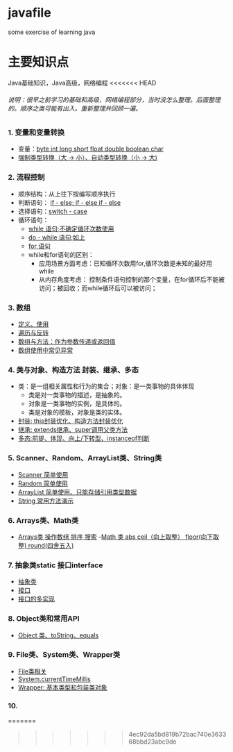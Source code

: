# javafile
some exercise of learning java

# 主要知识点
Java基础知识，Java高级，网络编程
<<<<<<< HEAD


###### 说明：很早之前学习的基础和高级，网络编程部分，当时没怎么整理。后面整理的。顺序之类可能有出入。重新整理并回顾一遍。

### 1. 变量和变量转换
- 变量：[byte int long short float double boolean char](https://github.com/lxf-00/javafile/blob/master/javafiles/%E5%8F%98%E9%87%8F%E5%92%8C%E5%8F%98%E9%87%8F%E8%BD%AC%E6%8D%A2/VariableDemo.java)
- [强制类型转换（大 -> 小）、自动类型转换（小 -> 大)](https://github.com/lxf-00/javafile/blob/master/javafiles/%E5%8F%98%E9%87%8F%E5%92%8C%E5%8F%98%E9%87%8F%E8%BD%AC%E6%8D%A2/StrictTypeChange.java)

### 2. 流程控制
- 顺序结构：从上往下按编写顺序执行
- 判断语句： [if - else; if - else if - else](https://github.com/lxf-00/javafile/blob/master/javafiles/%E6%B5%81%E7%A8%8B%E6%8E%A7%E5%88%B6/JudgementStructure.java)
- 选择语句：[switch - case](https://github.com/lxf-00/javafile/blob/master/javafiles/%E6%B5%81%E7%A8%8B%E6%8E%A7%E5%88%B6/SwitchDemo.java)
- 循环语句：
  - [while 语句;不确定循环次数使用](https://github.com/lxf-00/javafile/blob/master/javafiles/%E6%B5%81%E7%A8%8B%E6%8E%A7%E5%88%B6/WhileDemo.java)
  - [do - while 语句;如上](https://github.com/lxf-00/javafile/blob/master/javafiles/%E6%B5%81%E7%A8%8B%E6%8E%A7%E5%88%B6/DoWhileDemo.java)
  - [for 语句](https://github.com/lxf-00/javafile/blob/master/javafiles/%E6%B5%81%E7%A8%8B%E6%8E%A7%E5%88%B6/ForDemo.java)
  - while和for语句的区别：
    - 应用场景方面考虑：已知循环次数用for,循环次数是未知的最好用while
    - 从内存角度考虑： 控制条件语句控制的那个变量，在for循环后不能被访问；被回收；而while循环后可以被访问；
### 3. 数组
- [定义、使用](https://github.com/lxf-00/javafile/blob/master/javafiles/%E6%95%B0%E7%BB%84/src/ArrayDemo1.java)
- [遍历与反转](https://github.com/lxf-00/javafile/blob/master/javafiles/%E6%95%B0%E7%BB%84/src/ArrayTraversal.java)
- [数组与方法：作为参数传递或返回值](https://github.com/lxf-00/javafile/blob/master/javafiles/%E6%95%B0%E7%BB%84/src/ArrayAndFunction.java)
- [数组使用中常见异常](https://github.com/lxf-00/javafile/blob/master/javafiles/%E6%95%B0%E7%BB%84/src/ArrayExceptions.java)

### 4. 类与对象、构造方法 封装、继承、多态
- 类：是一组相关属性和行为的集合；对象：是一类事物的具体体现
  - 类是对一类事物的描述，是抽象的。
  - 对象是一类事物的实例，是具体的。
  - 类是对象的模板，对象是类的实体。
- [封装: this封装优化、构造方法封装优化](https://github.com/lxf-00/javafile/blob/master/javafiles/%E7%B1%BB/src/encpasulation/Encapsulation.java)
- [继承: extends继承、super调用父类方法](https://github.com/lxf-00/javafile/blob/master/javafiles/%E7%B1%BB/src/inheritance/Inheritance.java)
- [多态:前提、体现、向上/下转型、instanceof判断](https://github.com/lxf-00/javafile/blob/master/javafiles/%E7%B1%BB/src/polymorphic/polymorphic.java)

### 5. Scanner、Random、ArrayList类、String类
- [Scanner 简单使用](https://github.com/lxf-00/javafile/blob/master/javafiles/%E7%B1%BB/src/scanner/ScannerClass.java)
- [Random 简单使用](https://github.com/lxf-00/javafile/blob/master/javafiles/%E7%B1%BB/src/random/RandomClass.java)
- [ArrayList 简单使用、只能存储引用类型数据](https://github.com/lxf-00/javafile/blob/master/javafiles/%E7%B1%BB/src/arraylist/ArrayListClass1.java)
- [String 常用方法演示](https://github.com/lxf-00/javafile/blob/master/javafiles/%E7%B1%BB/src/string/StringClass.java)

### 6. Arrays类、Math类
- [Arrays类 操作数组 排序 搜索](https://github.com/lxf-00/javafile/blob/master/javafiles/%E7%B1%BB/src/arrays/ArraysExercise.java)
-[Math 类 abs ceil（向上取整） floor(向下取整) round(四舍五入)](https://github.com/lxf-00/javafile/blob/master/javafiles/%E7%B1%BB/src/math/MathClass.java)
### 7. 抽象类static 接口interface
- [抽象类](https://github.com/lxf-00/javafile/blob/master/javafiles/%E7%B1%BB/src/Abstract/AbstractClass.java)
- [接口](https://github.com/lxf-00/javafile/blob/master/javafiles/%E5%85%B3%E9%94%AE%E5%AD%97/src/InterfaceImplements/InterfaceKeyWord.java)
- [接口的多实现](https://github.com/lxf-00/javafile/blob/master/javafiles/%E7%B1%BB/src/Interface/Interface.java)
### 8. Object类和常用API
- [Object 类、toString、equals](https://github.com/lxf-00/javafile/blob/master/javafiles/%E7%B1%BB/src/object/ObjecClass.java)
### 9. File类、System类、Wrapper类
- [File类相关](https://github.com/lxf-00/javafile/blob/master/javafiles/%E7%B1%BB/src/File/FileDemo.java)
- [System.currentTimeMillis](https://github.com/lxf-00/javafile/blob/master/javafiles/%E7%B1%BB/src/System/SystemClass.java)
- [Wrapper: 基本类型和包装类对象](https://github.com/lxf-00/javafile/blob/master/javafiles/%E7%B1%BB/src/Wrapper/WrapperClass.java)
### 10. 
=======
>>>>>>> 4ec92da5bd819b72bac740e363368bbd23abc9de
